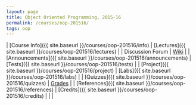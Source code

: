 ```yaml
---
layout: page
title: Object Oriented Programming, 2015-16
permalink: /courses/oop-201516/
tags: oop
---
```


| [Course Info]({{ site.baseurl }}/courses/oop-201516/info) | [Lectures]({{ site.baseurl }}/courses/oop-201516/lectures) |
| Discussion Forum | [Wiki](http://10.1.1.242/moodle/mod/wiki/view.php?id=43391) |
| [Announcements]({{ site.baseurl }}/courses/oop-201516/announcements) | [Tests]({{ site.baseurl }}/courses/oop-201516/tests) |
| [Project]({{ site.baseurl }}/courses/oop-201516/project) | [Labs]({{ site.baseurl }}/courses/oop-201516/labs) |
| [Quizzes]({{ site.baseurl }}/courses/oop-201516/quizzes) | [Grades](http://10.1.1.242/moodle/grade/report/user/index.php?id=4744) |
| [References]({{ site.baseurl }}/courses/oop-201516/references) | [Credits]({{ site.baseurl }}/courses/oop-201516/credits) |
| |
